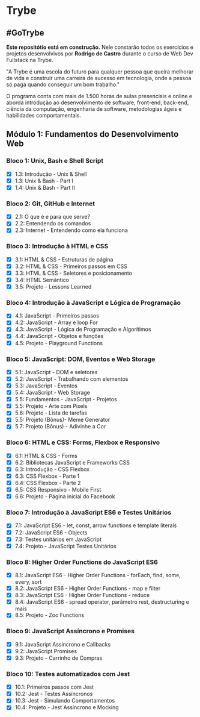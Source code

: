 # Trybe
## #GoTrybe

**Este repositótio está em construção.** Nele constarão todos os exercícios e projetos desenvolvivos por __Rodrigo de Castro__ durante o curso de Web Dev Fullstack na Trybe.

"A Trybe é uma escola do futuro para qualquer pessoa que queira melhorar de vida e construir uma carreira de sucesso em tecnologia, onde a pessoa só paga quando conseguir um bom trabalho."

O programa conta com mais de 1.500 horas de aulas presenciais e online e aborda introdução ao desenvolvimento de software, front-end, back-end, ciência da computação, engenharia de software, metodologias ágeis e habilidades comportamentais.

## Módulo 1: Fundamentos do Desenvolvimento Web

### Bloco 1: Unix, Bash e Shell Script
- [x] 1.3: Introdução - Unix & Shell
- [x] 1.3: Unix & Bash - Part I
- [x] 1.4: Unix & Bash - Part II

### Bloco 2: Git, GitHub e Internet
- [x] 2.1: O que é e para que serve?
- [x] 2.2: Entendendo os comandos
- [x] 2.3: Internet - Entendendo como ela funciona

### Bloco 3: Introdução à HTML e CSS
- [x] 3.1: HTML & CSS - Estruturas de página
- [x] 3.2: HTML & CSS - Primeiros passos em CSS
- [x] 3.3: HTML & CSS - Seletores e posicionamento
- [x] 3.4: HTML Semântico
- [x] 3.5: Projeto - Lessons Learned

### Bloco 4: Introdução à JavaScript e Lógica de Programação
- [x] 4.1: JavaScript - Primeiros passos
- [x] 4.2: JavaScript - Array e loop For
- [x] 4.3: JavaScript - Lógica de Programação e Algorítimos
- [x] 4.4: JavaScript - Objetos e funções
- [x] 4.5: Projeto - Playground Functions

### Bloco 5: JavaScript: DOM, Eventos e Web Storage
- [x] 5.1: JavaScript - DOM e seletores
- [x] 5.2: JavaScript - Trabalhando com elementos
- [x] 5.3: JavaScript - Eventos
- [x] 5.4: JavaScript - Web Storage
- [x] 5.5: Fundamentos - JavaScript - Projetos
- [x] 5.5: Projeto - Arte com Pixels
- [x] 5.6: Projeto - Lista de tarefas
- [x] 5.5: Projeto (Bônus)- Meme Generator
- [x] 5.7: Projeto (Bônus) - Adivinhe a Cor

### Bloco 6: HTML e CSS: Forms, Flexbox e Responsivo
- [x] 6.1: HTML & CSS - Forms
- [x] 6.2: Bibliotecas JavaScript e Frameworks CSS
- [x] 6.3: Introdução - CSS Flexbox
- [x] 6.3: CSS Flexbox - Parte 1
- [x] 6.4: CSS Flexbox - Parte 2
- [x] 6.5: CSS Responsivo - Mobile First
- [x] 6.6: Projeto - Página inicial do Facebook

### Bloco 7: Introdução à JavaScript ES6 e Testes Unitários
- [x] 7.1: JavaScript ES6 - let, const, arrow functions e template literals
- [x] 7.2: JavaScript ES6 - Objects
- [x] 7.3: Testes unitários em JavaScript
- [x] 7.4: Projeto - JavaScript Testes Unitários

### Bloco 8: Higher Order Functions do JavaScript ES6
- [x] 8.1: JavaScript ES6 - Higher Order Functions - forEach, find, some, every, sort
- [x] 8.2: JavaScript ES6 - Higher Order Functions - map e filter
- [x] 8.3: JavaScript ES6 - Higher Order Functions - reduce
- [x] 8.4: JavaScript ES6 - spread operator, parâmetro rest, destructuring e mais
- [x] 8.5: Projeto - Zoo Functions

### Bloco 9: JavaScript Assíncrono e Promises
- [x] 9.1: JavaScript Assíncrono e Callbacks
- [x] 9.2: JavaScript Promises
- [x] 9.3: Projeto - Carrinho de Compras

### Bloco 10: Testes automatizados com Jest
- [x] 10.1: Primeiros passos com Jest
- [x] 10.2: Jest - Testes Assíncronos
- [x] 10.3: Jest - Simulando Comportamentos
- [x] 10.4: Projeto - Jest Assíncrono e Mocking
